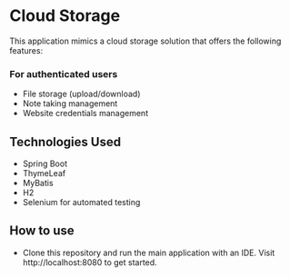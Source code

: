 # Cloud Storage

This application mimics a cloud storage solution that offers the following features:

### For authenticated users
- File storage (upload/download)
- Note taking management
- Website credentials management

## Technologies Used
- Spring Boot
- ThymeLeaf
- MyBatis
- H2
- Selenium for automated testing

## How to use
- Clone this repository and run the main application with an IDE. Visit http://localhost:8080 to get started.